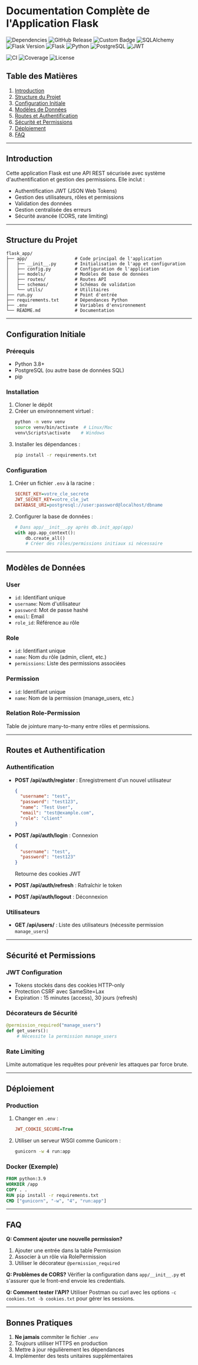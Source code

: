 # Documentation Complète de l'Application Flask

![Dependencies](https://img.shields.io/librariesio/release/pypi/flask)
![GitHub Release](https://img.shields.io/github/v/release/adolfo/flask-jwt-auth-api?include_prereleases)
![Custom Badge](https://img.shields.io/badge/{{label}}-{{message}}-{{color}}?logo=flask)
![SQLAlchemy](https://img.shields.io/pypi/v/sqlalchemy?label=SQLAlchemy)
![Flask Version](https://img.shields.io/github/pipenv/locked/dependency-version/adolfo/flask-jwt-auth-api/flask?color=green)
![Flask](https://img.shields.io/badge/Flask-2.3.2-green?logo=flask)
![Python](https://img.shields.io/badge/python-3.11-blue?logo=python)
![PostgreSQL](https://img.shields.io/badge/PostgreSQL-15+-blueviolet?logo=postgresql)
![JWT](https://img.shields.io/badge/JWT-v4.4.2-yellow)

![CI](https://github.com/adolfo/flask-jwt-auth-api/actions/workflows/ci.yml/badge.svg)
![Coverage](https://img.shields.io/codecov/c/github/adolfo/flask-jwt-auth-api)
![License](https://img.shields.io/github/license/adolfo/flask-jwt-auth-api)

## Table des Matières
1. [Introduction](#introduction)
2. [Structure du Projet](#structure-du-projet)
3. [Configuration Initiale](#configuration-initiale)
4. [Modèles de Données](#modèles-de-données)
5. [Routes et Authentification](#routes-et-authentification)
6. [Sécurité et Permissions](#sécurité-et-permissions)
7. [Déploiement](#déploiement)
8. [FAQ](#faq)

---

## Introduction

Cette application Flask est une API REST sécurisée avec système d'authentification et gestion des permissions. Elle inclut :
- Authentification JWT (JSON Web Tokens)
- Gestion des utilisateurs, rôles et permissions
- Validation des données
- Gestion centralisée des erreurs
- Sécurité avancée (CORS, rate limiting)

---

## Structure du Projet

```
flask_app/
├── app/                  # Code principal de l'application
│   ├── __init__.py       # Initialisation de l'app et configuration
│   ├── config.py         # Configuration de l'application
│   ├── models/           # Modèles de base de données
│   ├── routes/           # Routes API
│   ├── schemas/          # Schémas de validation
│   └── utils/            # Utilitaires
├── run.py                # Point d'entrée
├── requirements.txt      # Dépendances Python
├── .env                  # Variables d'environnement
└── README.md             # Documentation
```

---

## Configuration Initiale

### Prérequis
- Python 3.8+
- PostgreSQL (ou autre base de données SQL)
- pip

### Installation
1. Cloner le dépôt
2. Créer un environnement virtuel :
   ```bash
   python -m venv venv
   source venv/bin/activate  # Linux/Mac
   venv\Scripts\activate    # Windows
   ```
3. Installer les dépendances :
   ```bash
   pip install -r requirements.txt
   ```

### Configuration
1. Créer un fichier `.env` à la racine :
   ```ini
   SECRET_KEY=votre_cle_secrete
   JWT_SECRET_KEY=votre_cle_jwt
   DATABASE_URI=postgresql://user:password@localhost/dbname
   ```

2. Configurer la base de données :
   ```python
   # Dans app/__init__.py après db.init_app(app)
   with app.app_context():
       db.create_all()
       # Créer des rôles/permissions initiaux si nécessaire
   ```

---

## Modèles de Données

### User
- `id`: Identifiant unique
- `username`: Nom d'utilisateur
- `password`: Mot de passe hashé
- `email`: Email
- `role_id`: Référence au rôle

### Role
- `id`: Identifiant unique
- `name`: Nom du rôle (admin, client, etc.)
- `permissions`: Liste des permissions associées

### Permission
- `id`: Identifiant unique
- `name`: Nom de la permission (manage_users, etc.)

### Relation Role-Permission
Table de jointure many-to-many entre rôles et permissions.

---

## Routes et Authentification

### Authentification
- **POST /api/auth/register** : Enregistrement d'un nouvel utilisateur
  ```json
  {
    "username": "test",
    "password": "test123",
    "name": "Test User",
    "email": "test@example.com",
    "role": "client"
  }
  ```

- **POST /api/auth/login** : Connexion
  ```json
  {
    "username": "test",
    "password": "test123"
  }
  ```
  Retourne des cookies JWT

- **POST /api/auth/refresh** : Rafraîchir le token
- **POST /api/auth/logout** : Déconnexion

### Utilisateurs
- **GET /api/users/** : Liste des utilisateurs (nécessite permission `manage_users`)

---

## Sécurité et Permissions

### JWT Configuration
- Tokens stockés dans des cookies HTTP-only
- Protection CSRF avec SameSite=Lax
- Expiration : 15 minutes (access), 30 jours (refresh)

### Décorateurs de Sécurité
```python
@permission_required("manage_users")
def get_users():
    # Nécessite la permission manage_users
```

### Rate Limiting
Limite automatique les requêtes pour prévenir les attaques par force brute.

---

## Déploiement

### Production
1. Changer en `.env` :
   ```ini
   JWT_COOKIE_SECURE=True
   ```
2. Utiliser un serveur WSGI comme Gunicorn :
   ```bash
   gunicorn -w 4 run:app
   ```

### Docker (Exemple)
```dockerfile
FROM python:3.9
WORKDIR /app
COPY . .
RUN pip install -r requirements.txt
CMD ["gunicorn", "-w", "4", "run:app"]
```

---

## FAQ

**Q: Comment ajouter une nouvelle permission?**
1. Ajouter une entrée dans la table Permission
2. Associer à un rôle via RolePermission
3. Utiliser le décorateur `@permission_required`

**Q: Problèmes de CORS?**
Vérifier la configuration dans `app/__init__.py` et s'assurer que le front-end envoie les credentials.

**Q: Comment tester l'API?**
Utiliser Postman ou curl avec les options `-c cookies.txt -b cookies.txt` pour gérer les sessions.

---

## Bonnes Pratiques

1. **Ne jamais** commiter le fichier `.env`
2. Toujours utiliser HTTPS en production
3. Mettre à jour régulièrement les dépendances
4. Implémenter des tests unitaires supplémentaires